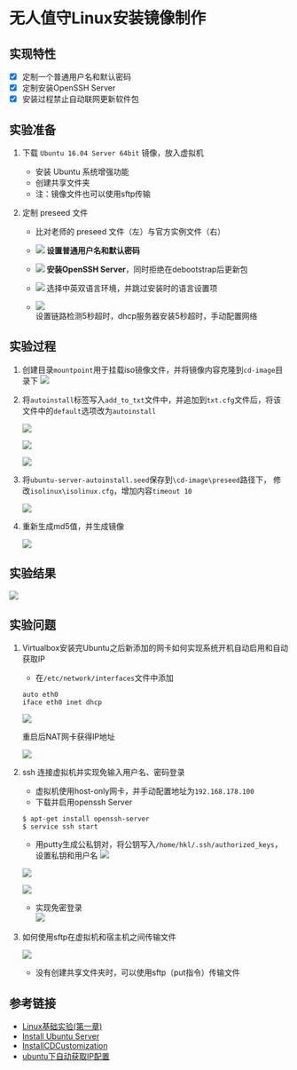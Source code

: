 # 无人值守Linux安装镜像制作

## 实现特性

- [x] 定制一个普通用户名和默认密码
- [x] 定制安装OpenSSH Server
- [x] 安装过程禁止自动联网更新软件包

## 实验准备

1. 下载 `Ubuntu 16.04 Server 64bit` 镜像，放入虚拟机
    - 安装 Ubuntu 系统增强功能
    - 创建共享文件夹
    - 注：镜像文件也可以使用sftp传输

2. 定制 preseed 文件
    - 比对老师的 preseed 文件（左）与官方实例文件（右）

    - ![](Img/a1.png)
    **设置普通用户名和默认密码**

    - ![](Img/a2.png)
    **安装OpenSSH Server**，同时拒绝在debootstrap后更新包

    - ![](Img/a3.png)
    选择中英双语言环境，并跳过安装时的语言设置项

    - ![](Img/a4.png)  
    设置链路检测5秒超时，dhcp服务器安装5秒超时，手动配置网络

## 实验过程
1. 创建目录`mountpoint`用于挂载iso镜像文件，并将镜像内容克隆到`cd-image`目录下
![](Img/s1.png)

2. 将`autoinstall`标签写入`add_to_txt`文件中，并追加到`txt.cfg`文件后，将该文件中的`default`选项改为`autoinstall`

    ![](Img/s2.png)

    ![](Img/e1.png)

    ![](Img/e2.png)

3. 将`ubuntu-server-autoinstall.seed`保存到`\cd-image\preseed`路径下，
修改`isolinux\isolinux.cfg`，增加内容`timeout 10`

    ![](Img/e3.png)

4. 重新生成md5值，并生成镜像

    ![](Img/s4.png)


## 实验结果

![](Img/e5.png)

## 实验问题

1. Virtualbox安装完Ubuntu之后新添加的网卡如何实现系统开机自动启用和自动获取IP
    - 在`/etc/network/interfaces`文件中添加
    ```
    auto eth0
    iface eth0 inet dhcp
    ```
    ![](Img/s5.png)

    重启后NAT网卡获得IP地址

    ![](Img/e6.png)

2. ssh 连接虚拟机并实现免输入用户名、密码登录
    - 虚拟机使用host-only网卡，并手动配置地址为`192.168.178.100`
    - 下载并启用openssh Server  
    ```
    $ apt-get install openssh-server    
    $ service ssh start
    ```

    - 用putty生成公私钥对，将公钥写入`/home/hkl/.ssh/authorized_keys`，设置私钥和用户名
    ![](Img/p5.png)

    ![](Img/p3.png)

    ![](Img/p2.png)

    - 实现免密登录  
    ![](Img/p4.png)

3. 如何使用sftp在虚拟机和宿主机之间传输文件

    ![](Img/psftp.png)

    - 没有创建共享文件夹时，可以使用sftp（put指令）传输文件

## 参考链接
- [Linux基础实验(第一章)](http://sec.cuc.edu.cn/huangwei/course/LinuxSysAdmin/chap0x01.exp.md.html#/linux)
- [Install Ubuntu Server](https://tutorials.ubuntu.com/tutorial/tutorial-install-ubuntu-server#0)
- [InstallCDCustomization](https://help.ubuntu.com/community/InstallCDCustomization)
- [ubuntu下自动获取IP配置](http://m.jishurensheng.com/800681582.html)
